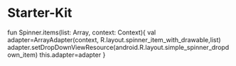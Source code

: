 # Starter-Kit

fun Spinner.items(list: Array<String>, context: Context){
    val adapter=ArrayAdapter<String>(context, R.layout.spinner_item_with_drawable,list)
    adapter.setDropDownViewResource(android.R.layout.simple_spinner_dropdown_item)
    this.adapter=adapter
}

